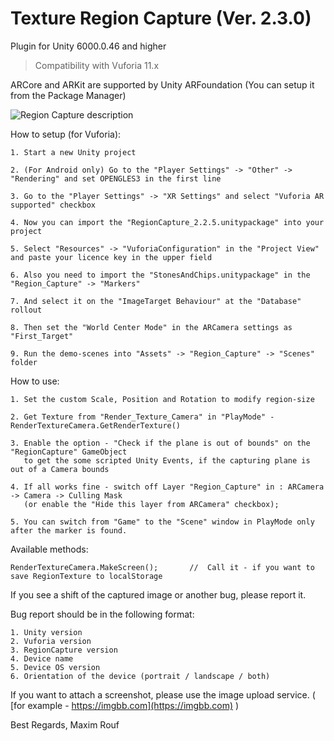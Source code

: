 # Texture Region Capture (Ver. 2.3.0)
Plugin for Unity 6000.0.46 and higher

> Compatibility with Vuforia 11.x

ARCore and ARKit are supported by Unity ARFoundation (You can setup it from the Package Manager)

![Region Capture description](https://raw.githubusercontent.com/maximrouf/RegionCapture/master/Images/RegionCapture.jpg)

How to setup (for Vuforia):

	1. Start a new Unity project

	2. (For Android only) Go to the "Player Settings" -> "Other" -> "Rendering" and set OPENGLES3 in the first line

	3. Go to the "Player Settings" -> "XR Settings" and select "Vuforia AR supported" checkbox

	4. Now you can import the "RegionCapture_2.2.5.unitypackage" into your project

	5. Select "Resources" -> "VuforiaConfiguration" in the "Project View" and paste your licence key in the upper field

	6. Also you need to import the "StonesAndChips.unitypackage" in the "Region_Capture" -> "Markers" 
	
	7. And select it on the "ImageTarget Behaviour" at the "Database" rollout

	8. Then set the "World Center Mode" in the ARCamera settings as "First_Target"

	9. Run the demo-scenes into "Assets" -> "Region_Capture" -> "Scenes" folder


How to use:

	1. Set the custom Scale, Position and Rotation to modify region-size
	
	2. Get Texture from "Render_Texture_Camera" in "PlayMode" - RenderTextureCamera.GetRenderTexture()

	3. Enable the option - "Check if the plane is out of bounds" on the "RegionCapture" GameObject 
	   to get the some scripted Unity Events, if the capturing plane is out of a Camera bounds

	4. If all works fine - switch off Layer "Region_Capture" in : ARCamera -> Camera -> Culling Mask 
	   (or enable the "Hide this layer from ARCamera" checkbox);

	5. You can switch from "Game" to the "Scene" window in PlayMode only after the marker is found.
       	
Available methods:

	RenderTextureCamera.MakeScreen();		//  Call it - if you want to save RegionTexture to localStorage


       	
If you see a shift of the captured image or another bug, please report it.

Bug report should be in the following format:

	1. Unity version
	2. Vuforia version
	3. RegionCapture version
	4. Device name
	5. Device OS version
	6. Orientation of the device (portrait / landscape / both)

If you want to attach a screenshot, please use the image upload service.  ( [for example - https://imgbb.com](https://imgbb.com) )
  
  
  Best Regards, Maxim Rouf
